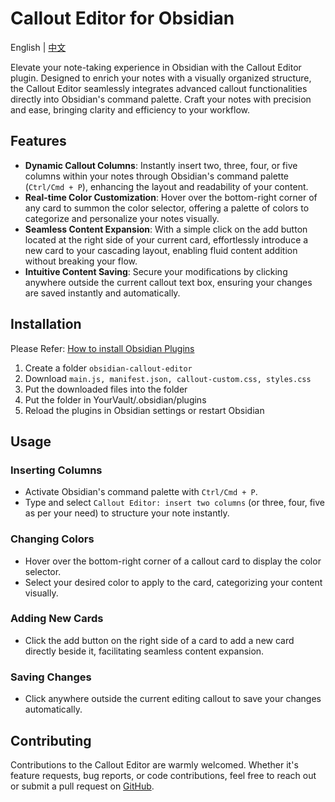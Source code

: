 # Callout Editor for Obsidian

English | [中文](README_CN.md)

Elevate your note-taking experience in Obsidian with the Callout Editor plugin. Designed to enrich your notes with a visually organized structure, the Callout Editor seamlessly integrates advanced callout functionalities directly into Obsidian's command palette. Craft your notes with precision and ease, bringing clarity and efficiency to your workflow.

## Features

- **Dynamic Callout Columns**: Instantly insert two, three, four, or five columns within your notes through Obsidian's command palette (`Ctrl/Cmd + P`), enhancing the layout and readability of your content.
- **Real-time Color Customization**: Hover over the bottom-right corner of any card to summon the color selector, offering a palette of colors to categorize and personalize your notes visually.
- **Seamless Content Expansion**: With a simple click on the add button located at the right side of your current card, effortlessly introduce a new card to your cascading layout, enabling fluid content addition without breaking your flow.
- **Intuitive Content Saving**: Secure your modifications by clicking anywhere outside the current callout text box, ensuring your changes are saved instantly and automatically.

## Installation

Please Refer: [How to install Obsidian Plugins](https://forum.obsidian.md/t/plugins-mini-faq/7737)

1. Create a folder `obsidian-callout-editor`
2. Download `main.js, manifest.json, callout-custom.css, styles.css`
3. Put the downloaded files into the folder
4. Put the folder in YourVault/.obsidian/plugins
5. Reload the plugins in Obsidian settings or restart Obsidian

## Usage

### Inserting Columns

- Activate Obsidian's command palette with `Ctrl/Cmd + P`.
- Type and select `Callout Editor: insert two columns` (or three, four, five as per your need) to structure your note instantly.

### Changing Colors

- Hover over the bottom-right corner of a callout card to display the color selector.
- Select your desired color to apply to the card, categorizing your content visually.

### Adding New Cards

- Click the add button on the right side of a card to add a new card directly beside it, facilitating seamless content expansion.

### Saving Changes

- Click anywhere outside the current editing callout to save your changes automatically.

## Contributing

Contributions to the Callout Editor are warmly welcomed. Whether it's feature requests, bug reports, or code contributions, feel free to reach out or submit a pull request on [GitHub](https://github.com/wnhllh/obsidian-callout-editor).
